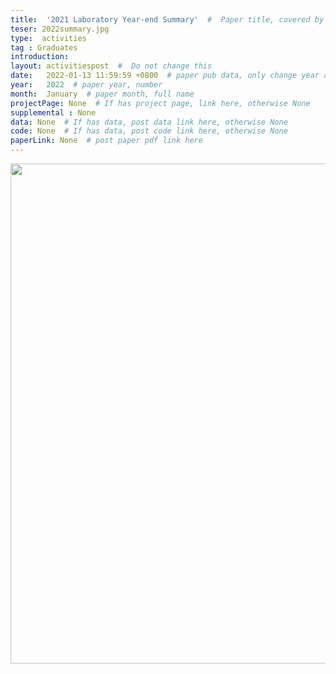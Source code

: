 ```yaml
---
title:  '2021 Laboratory Year-end Summary'  #  Paper title, covered by ''
teser: 2022summary.jpg
type:  activities
tag : Graduates
introduction: 
layout: activitiespost  #  Do not change this
date:   2022-01-13 11:59:59 +0800  # paper pub data, only change year and month according to this format
year:   2022  # paper year, number
month:  January  # paper month, full name
projectPage: None  # If has project page, link here, otherwise None
supplemental : None
data: None  # If has data, post data link here, otherwise None
code: None  # If has data, post code link here, otherwise None
paperLink: None  # post paper pdf link here
---
```


<center><img src="{{ BASE_PATH }}/images/activities/{{page.teser}}" width = "800" height = "auto"/></center>

&nbsp;
&nbsp;

<!-- 以下内容与图片不符 -->
<center>
<p style="font-size:20px;width:100%;text-align:left" >
</p>
</center>
&nbsp;


